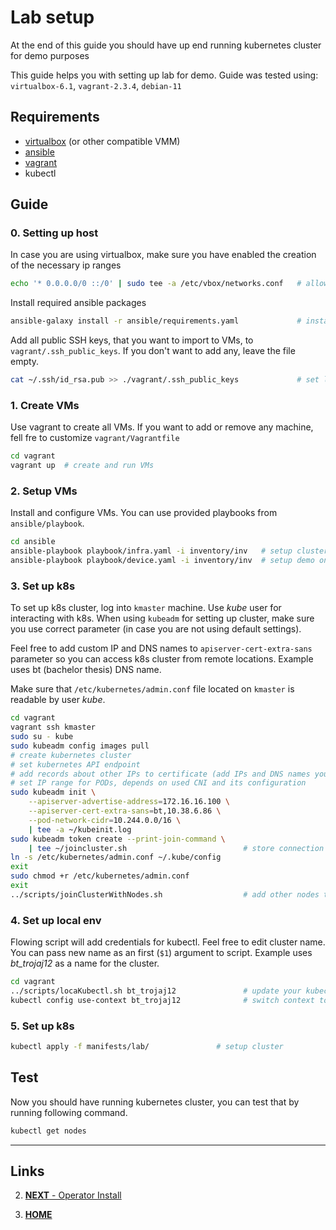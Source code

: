 # Lab setup
At the end of this guide you should have up end running kubernetes cluster for demo purposes

This guide helps you with setting up lab for demo.
Guide was tested using: `virtualbox-6.1`, `vagrant-2.3.4`, `debian-11`

## Requirements
- [virtualbox](https://www.virtualbox.org/) (or other compatible VMM)
- [ansible](https://www.ansible.com/)
- [vagrant](https://www.vagrantup.com/)
- kubectl

## Guide

### 0. Setting up host
In case you are using virtualbox, make sure you have enabled the creation of the necessary ip ranges

```bash
echo '* 0.0.0.0/0 ::/0' | sudo tee -a /etc/vbox/networks.conf   # allow full range of IPv4 for VMs
```
Install required ansible packages
```bash
ansible-galaxy install -r ansible/requirements.yaml             # install ansible requirements
```
Add all public SSH keys, that you want to import to VMs,  to `vagrant/.ssh_public_keys`. If you don't want to add any, leave the file empty.
```bash
cat ~/.ssh/id_rsa.pub >> ./vagrant/.ssh_public_keys             # set list of public keys to import
```

### 1. Create VMs
Use vagrant to create all VMs. If you want to add or remove any machine, fell fre to customize `vagrant/Vagrantfile`
```bash
cd vagrant
vagrant up  # create and run VMs
```

### 2. Setup VMs
Install and configure VMs. You can use provided playbooks from `ansible/playbook`.
```bash
cd ansible
ansible-playbook playbook/infra.yaml -i inventory/inv   # setup cluster nodes
ansible-playbook playbook/device.yaml -i inventory/inv  # setup demo on devices
```

### 3. Set up k8s
To set up k8s cluster, log into `kmaster` machine. Use *kube* user for interacting with k8s. When using `kubeadm` for setting up cluster, make sure you use correct parameter (in case you are not using default settings).

Feel free to add custom IP and DNS names to `apiserver-cert-extra-sans` parameter so you can access k8s cluster from remote locations. Example uses bt (bachelor thesis) DNS name.

Make sure that `/etc/kubernetes/admin.conf` file located on `kmaster` is readable by user *kube*.
```bash
cd vagrant
vagrant ssh kmaster
sudo su - kube
sudo kubeadm config images pull
# create kubernetes cluster
# set kubernetes API endpoint
# add records about other IPs to certificate (add IPs and DNS names you will be using for connecting to cluster)
# set IP range for PODs, depends on used CNI and its configuration
sudo kubeadm init \
    --apiserver-advertise-address=172.16.16.100 \
    --apiserver-cert-extra-sans=bt,10.38.6.86 \
    --pod-network-cidr=10.244.0.0/16 \
    | tee -a ~/kubeinit.log
sudo kubeadm token create --print-join-command \
    | tee ~/joincluster.sh                          # store connection string !DON'T USE FOR PRODUCTION!
ln -s /etc/kubernetes/admin.conf ~/.kube/config
exit
sudo chmod +r /etc/kubernetes/admin.conf
exit
../scripts/joinClusterWithNodes.sh                  # add other nodes to cluster
```

### 4. Set up local env
Flowing script will add credentials for kubectl. Feel free to edit cluster name. You can pass new name as an first (`$1`) argument to script. Example uses *bt_trojaj12* as a name for the cluster.
```bash
cd vagrant
../scripts/locaKubectl.sh bt_trojaj12               # update your kubectl config for newly created kubernetes cluster
kubectl config use-context bt_trojaj12              # switch context to newly created kubernetes cluster
```

### 5. Set up k8s
```bash
kubectl apply -f manifests/lab/               # setup cluster
```

## Test
Now you should have running kubernetes cluster, you can test that by running following command.
```bash
kubectl get nodes
```

---
## Links
2. [**NEXT** - Operator Install](operator-install.md)

1. [**HOME**](README.md)